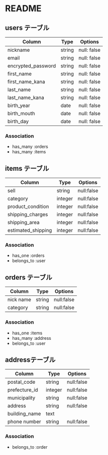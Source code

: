 # README

## users テーブル

|  Column               | Type   | Options     |
| --------------------- | ------ | ----------- |
| nickname              | string | null: false |
| email                 | string | null: false |
| encrypted_password    | string | null: false |
| first_name            | string | null: false |
| first_name_kana       | string | null: false |
| last_name             | string | null: false |
| last_name_kana        | string | null: false |
| birth_year            | date   | null: false |
| birth_mouth           | date   | null: false |
| birth_day             | date   | null: false |

### Association

- has_many  :orders
- has_many  :items


## items テーブル

| Column             | Type    | Options     |
| ------             | ------  | ----------- |
| sell               | string  | null:false  | 
| category           | integer | null:false  |
| product_condition  | integer | null:false  |
| shipping_charges   | integer | null:false  | 
| shipping_area      | integer | null:false  |
| estimated_shipping | integer | null:false  |

### Association
- has_one :orders
- belongs_to :user


## orders テーブル

| Column    | Type   | Options     |
| --------  | ------ | ----------- |
| nick name | string | null:false  |
| category  | string | null:false  |

### Association
- has_one :items
- has_many :address
- belongs_to :user


## addressテーブル

| Column          | Type    | Options     |
| --------------- | ------  | ----------- |
| postal_code     | string  | null:false  |
| prefecture_id   | integer | null:false  |
| municipality    | string  | null:false  |
| address         | string  | null:false  |
| building_name   | text    |
| phone number    | string  | null:false  |


### Association
- belongs_to :order